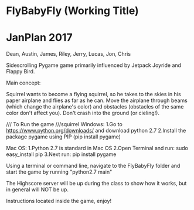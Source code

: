 # FlyBabyFly (Working Title)
# JanPlan 2017
Dean, Austin, James, Riley, Jerry, Lucas, Jon, Chris


Sidescrolling Pygame game primarily influenced by Jetpack Joyride and Flappy Bird.

Main concept:

  Squirrel wants to become a flying squirrel, so he takes to the skies in his paper airplane and flies as far as he can. 
  Move the airplane through beams (which change the airplane's color) and obstacles (obstacles of the same color don't affect you).
  Don't crash into the ground (or cieling!). 

  
/// To Run the game ///squirrel
Windows:
1.Go to https://www.python.org/downloads/ and download python 2.7
2.Install the package pygame using PIP (pip install pygame)



Mac OS:
1.Python 2.7 is standard in Mac OS
2.Open Terminal and run: sudo easy_install pip
3.Next run: pip install pygame


Using a terminal or command line, navigate to the FlyBabyFly folder and start the game by running "python2.7 main"

The Highscore server will be up during the class to show how it works, but in general will NOT be up. 

Instructions located inside the game, enjoy!
